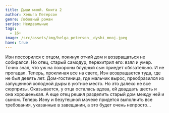 ```yaml
---
title: Дыши мной. Книга 2
author: Хельга Петерсон
genre: Любовный роман
series: Неидеальные
tags:
  - 16+
image: /src/assets/img/helga_peterson__dyshi_mnoj.jpeg
have: true
---
```

Иэн поссорился с отцом, покинул отчий дом и возвращаться не собирался. Но отец, старый самодур, перехитрил его: взял и умер. Точно знал, что уж на похороны блудный сын приедет обязательно. И не прогадал. Теперь, проклиная все на свете, Иэн возвращается туда, где не был девять лет. Дом-гостиница, где мальчик вырос, преобразился из запущенной холодной дыры в уютное место. Но это далеко не все сюрпризы. Оказывается, у отца осталась вдова, ей двадцать шесть и она хорошенькая. А еще отец решил разделить старый дом между ней и сыном. Теперь Иэну и безутешной мачехе придется выполнить все требования, указанные в завещании, а это будет очень непросто...
